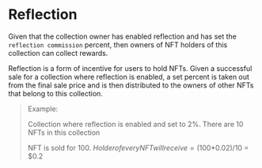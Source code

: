 # Reflection

Given that the collection owner has enabled reflection and has set the `reflection commission` percent, then owners of NFT holders of this collection can collect rewards.

Reflection is a form of incentive for users to hold NFTs. Given a successful sale for a collection where reflection is enabled, a set percent is taken out from the final sale price and is then distributed to the owners of other NFTs that belong to this collection.

> Example:
>
> Collection where reflection is enabled and set to 2%. There are 10 NFTs in this collection
>
> NFT is sold for $100.\
> Holder of every NFT will receive = ($100\*0.02)/10 = $0.2
